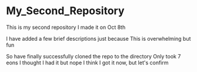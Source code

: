 # My_Second_Repository

This is my second repository
I made it on Oct 8th

I have added a few brief descriptions just because
This is overwhelming but fun 

So have finally successfully cloned the repo to the directory 
Only took 7 eons
I thought I had it but nope
I think I got it now, but let's confirm
